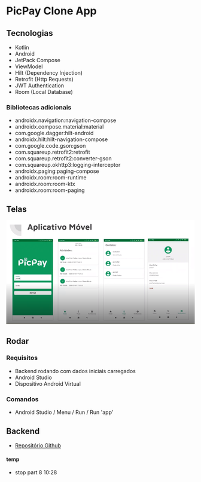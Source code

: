# PicPay Clone App

## Tecnologias

- Kotlin
- Android
- JetPack Compose
- ViewModel
- Hilt (Dependency Injection)
- Retrofit (Http Requests)
- JWT Authentication
- Room (Local Database)

### Bibliotecas adicionais

- androidx.navigation:navigation-compose
- androidx.compose.material:material
- com.google.dagger:hilt-android
- androidx.hilt:hilt-navigation-compose
- com.google.code.gson:gson
- com.squareup.retrofit2:retrofit
- com.squareup.retrofit2:converter-gson
- com.squareup.okhttp3:logging-interceptor
- androidx.paging:paging-compose
- androidx.room:room-runtime
- androidx.room:room-ktx
- androidx.room:room-paging

## Telas

![Telas](/files/aplicativo-telas.png)

## Rodar

### Requisitos

- Backend rodando com dados iniciais carregados
- Android Studio
- Dispositivo Android Virtual

### Comandos

- Android Studio / Menu / Run / Run 'app'

## Backend

- [Repositório Github](https://github.com/rodolfoHOk/dio.picpayclone-backend)

#### temp

- stop part 8 10:28
